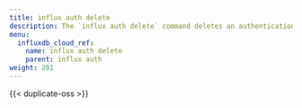 ```yaml
---
title: influx auth delete
description: The `influx auth delete` command deletes an authentication token from InfluxDB.
menu:
  influxdb_cloud_ref:
    name: influx auth delete
    parent: influx auth
weight: 201
---
```


{{< duplicate-oss >}}
